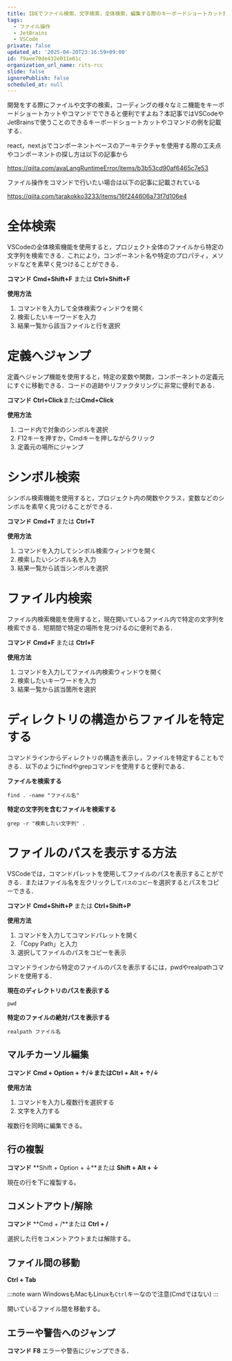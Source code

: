 ```yaml
---
title: IDEでファイル検索，文字検索，全体検索，編集する際のキーボードショートカット集
tags:
  - ファイル操作
  - JetBrains
  - VSCode
private: false
updated_at: '2025-04-20T23:16:59+09:00'
id: f9aee70de432e011e61c
organization_url_name: rits-rcc
slide: false
ignorePublish: false
scheduled_at: null
---
```

開発をする際にファイルや文字の検索，コーディングの様々なミニ機能をキーボードショートカットやコマンドでできると便利ですよね？本記事ではVSCodeやJetBrainsで使うことのできるキーボードショートカットやコマンドの例を記載する．


react，next.jsでコンポーネントベースのアーキテクチャを使用する際の工夫点やコンポーネントの探し方は以下の記事から

https://qiita.com/avaLangRuntimeError/items/b3b53cd90af6465c7e53

ファイル操作をコマンドで行いたい場合は以下の記事に記載されている

https://qiita.com/tarakokko3233/items/16f244606a73f7d106e4

# 全体検索
VSCodeの全体検索機能を使用すると，プロジェクト全体のファイルから特定の文字列を検索できる．これにより，コンポーネント名や特定のプロパティ，メソッドなどを素早く見つけることができる．


**コマンド**
**Cmd+Shift+F** または **Ctrl+Shift+F**

**使用方法**
1. コマンドを入力して全体検索ウィンドウを開く
2. 検索したいキーワードを入力
3. 結果一覧から該当ファイルと行を選択

# 定義へジャンプ
定義へジャンプ機能を使用すると，特定の変数や関数，コンポーネントの定義元にすぐに移動できる．コードの追跡やリファクタリングに非常に便利である．


**コマンド**
**Ctrl+Click**または**Cmd+Click**

**使用方法**
1. コード内で対象のシンボルを選択
2. F12キーを押すか，Cmdキーを押しながらクリック
3. 定義元の場所にジャンプ

# シンボル検索
シンボル検索機能を使用すると，プロジェクト内の関数やクラス，変数などのシンボルを素早く見つけることができる．


**コマンド**
**Cmd+T** または **Ctrl+T**

**使用方法**
1. コマンドを入力してシンボル検索ウィンドウを開く
2. 検索したいシンボル名を入力
3. 結果一覧から該当シンボルを選択


# ファイル内検索
ファイル内検索機能を使用すると，現在開いているファイル内で特定の文字列を検索できる．短期間で特定の場所を見つけるのに便利である．


**コマンド**
**Cmd+F** または **Ctrl+F**

**使用方法**
1. コマンドを入力してファイル内検索ウィンドウを開く
2. 検索したいキーワードを入力
3. 結果一覧から該当箇所を選択


# ディレクトリの構造からファイルを特定する
コマンドラインからディレクトリの構造を表示し，ファイルを特定することもできる．以下のようにfindやgrepコマンドを使用すると便利である．

**ファイルを検索する**
```
find . -name "ファイル名"
```

**特定の文字列を含むファイルを検索する**
```
grep -r "検索したい文字列" .
```

# ファイルのパスを表示する方法
VSCodeでは，コマンドパレットを使用してファイルのパスを表示することができる．またはファイル名を左クリックして`パスのコピー`を選択するとパスをコピーできる．


**コマンド**
**Cmd+Shift+P** または **Ctrl+Shift+P**

**使用方法**
1. コマンドを入力してコマンドパレットを開く
2. 「Copy Path」と入力
3. 選択してファイルのパスをコピーを表示


コマンドラインから特定のファイルのパスを表示するには，pwdやrealpathコマンドを使用する．

**現在のディレクトリのパスを表示する**
```
pwd
```
**特定のファイルの絶対パスを表示する**
```
realpath ファイル名
```

## マルチカーソル編集
**コマンド**
**Cmd + Option + ↑/↓**または**Ctrl + Alt + ↑/↓**


**使用方法**
1. コマンドを入力し複数行を選択する
2. 文字を入力する

複数行を同時に編集できる。

## 行の複製
**コマンド**
**Shift + Option + ↓**または **Shift + Alt + ↓**

現在の行を下に複製する。

## コメントアウト/解除
**コマンド**
**Cmd + /**または **Ctrl + /**

選択した行をコメントアウトまたは解除する。

## ファイル間の移動
**Ctrl + Tab**

:::note warn
 WindowsもMacもLinuxも`Ctrl`キーなので注意(Cmdではない)
:::



開いているファイル間を移動する。

## エラーや警告へのジャンプ
**コマンド**
**F8**
エラーや警告にジャンプできる．
